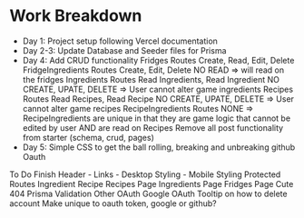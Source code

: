 # Work Breakdown
- Day 1: Project setup following Vercel documentation
- Day 2-3: Update Database and Seeder files for Prisma
- Day 4: Add CRUD functionality
  Fridges Routes
    Create, Read, Edit, Delete
  FridgeIngredients Routes
    Create, Edit, Delete
    NO READ => will read on the fridges
  Ingredients Routes
    Read Ingredients, Read Ingredient
    NO CREATE, UPATE, DELETE => User cannot alter game ingredients
  Recipes Routes
    Read Recipes, Read Recipe 
    NO CREATE, UPATE, DELETE => User cannot alter game recipes
  RecipeIngredients Routes
    NONE => RecipeIngredients are unique in that they are game logic that cannot be edited by user AND are read on Recipes
  Remove all post functionality from starter (schema, crud, pages)
- Day 5: Simple CSS to get the ball rolling, breaking and unbreaking github Oauth

To Do
  Finish Header
    - Links
    - Desktop Styling
    - Mobile Styling
  Protected Routes
    Ingredient
    Recipe
  Recipes Page
  Ingredients Page
  Fridges Page
  Cute 404
  Prisma Validation
  Other OAuth
    Google OAuth
  Tooltip on how to delete account
    Make unique to oauth token, google or github?